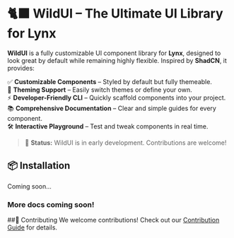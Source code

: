 # 🐈‍⬛ WildUI – The Ultimate UI Library for Lynx  

**WildUI** is a fully customizable UI component library for **Lynx**, designed to look great by default while remaining highly flexible. Inspired by **ShadCN**, it provides:  

✅ **Customizable Components** – Styled by default but fully themeable.  
🎨 **Theming Support** – Easily switch themes or define your own.  
⚡ **Developer-Friendly CLI** – Quickly scaffold components into your project.  
📚 **Comprehensive Documentation** – Clear and simple guides for every component.  
🛠 **Interactive Playground** – Test and tweak components in real time.  

> 🚀 **Status:** WildUI is in early development. Contributions are welcome!  

## 📦 Installation  
Coming soon...  

### More docs coming soon!

##🤝 Contributing
We welcome contributions! Check out our [Contribution Guide]() for details.
